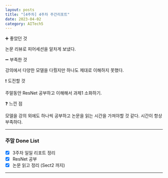 ```yaml
---
layout: posts
title: "[4주차] 4주차 주간리포트"
date: 2023-04-02
category: AITech5
---
```


➕ 좋았던 것

논문 리뷰로 피어세션을 알차게 보냈다.

➖ 부족한 것

강의에서 다양한 모델을 다뤘지만 하나도 제대로 이해하지 못했다.

❗ 도전할 것

주말동안 ResNet 공부하고 이해해서 과제1 소화하기.

❓ 느낀 점

모델을 강의 외에도 하나씩 공부하고 논문을 읽는 시간을 가져야할 것 같다. 시간이 항상 부족하다.

---

### 주말 Done List

- [x]  3주차 일일 리포트 정리
- [x]  ResNet 공부
- [x]  논문 읽고 정리 (Sect2 까지)

---
